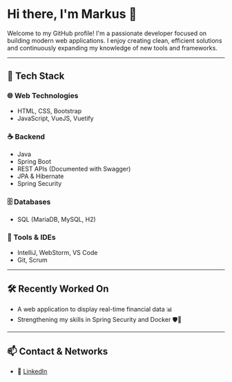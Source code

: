 # Hi there, I'm Markus 👋

Welcome to my GitHub profile! I'm a passionate developer focused on building modern web applications. I enjoy creating clean, efficient solutions and continuously expanding my knowledge of new tools and frameworks.

---

## 🧠 Tech Stack

### 🌐 Web Technologies
- HTML, CSS, Bootstrap  
- JavaScript, VueJS, Vuetify

### ☕ Backend
- Java
- Spring Boot  
- REST APIs (Documented with Swagger)  
- JPA & Hibernate  
- Spring Security

### 🗄️ Databases
- SQL (MariaDB, MySQL, H2)

### 🧰 Tools & IDEs
- IntelliJ, WebStorm, VS Code  
- Git, Scrum

---

## 🛠️ Recently Worked On
- A web application to display real-time financial data 📊  
- Strengthening my skills in Spring Security and Docker 🛡️🐳  

---

## 📫 Contact & Networks
- 💼 [LinkedIn](https://www.linkedin.com/in/markus-redl-13713a337/)
